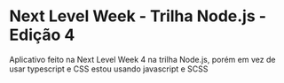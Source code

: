 # Next Level Week - Trilha Node.js - Edição 4

Aplicativo feito na Next Level Week 4 na trilha Node.js, porém em vez de usar typescript e CSS estou usando javascript e SCSS